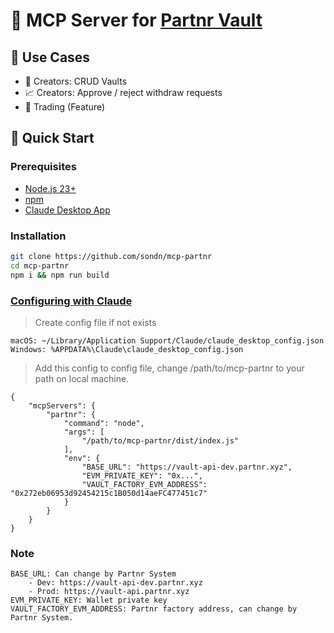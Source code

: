 # 🤖 MCP Server for [Partnr Vault](https://vault-dev.partnr.xyz/)



## 🎯 Use Cases

- 🤖 Creators: CRUD Vaults
- 📈 Creators: Approve / reject withdraw requests
- 🧠 Trading (Feature)

## 🚀 Quick Start

### Prerequisites

- [Node.js 23+](https://docs.npmjs.com/downloading-and-installing-node-js-and-npm)
- [npm](https://docs.npmjs.com/cli/v11/commands/npm)
- [Claude Desktop App](https://claude.ai/download)

### Installation

```bash
git clone https://github.com/sondn/mcp-partnr
cd mcp-partnr
npm i && npm run build
```

### [Configuring with Claude](https://modelcontextprotocol.io/quickstart/user)

> Create config file if not exists

```
macOS: ~/Library/Application Support/Claude/claude_desktop_config.json
Windows: %APPDATA%\Claude\claude_desktop_config.json
```

> Add this config to config file, change /path/to/mcp-partnr to your path on local machine.

```
{
    "mcpServers": {
        "partnr": {
            "command": "node",
            "args": [
        		"/path/to/mcp-partnr/dist/index.js"
            ],
            "env": {
        		"BASE_URL": "https://vault-api-dev.partnr.xyz",
                "EVM_PRIVATE_KEY": "0x...",
                "VAULT_FACTORY_EVM_ADDRESS": "0x272eb06953d92454215c1B050d14aeFC477451c7"
            }
        }
    }
}
```

### Note
   
	BASE_URL: Can change by Partnr System
	    - Dev: https://vault-api-dev.partnr.xyz
	    - Prod: https://vault-api.partnr.xyz
	EVM_PRIVATE_KEY: Wallet private key
	VAULT_FACTORY_EVM_ADDRESS: Partnr factory address, can change by Partnr System.

